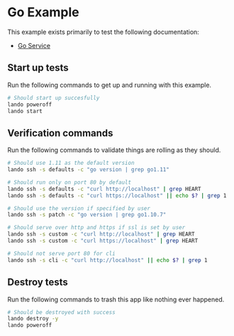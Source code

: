 Go Example
==========

This example exists primarily to test the following documentation:

* [Go Service](https://docs.devwithlando.io/tutorial/go.html)

Start up tests
--------------

Run the following commands to get up and running with this example.

```bash
# Should start up succesfully
lando poweroff
lando start
```

Verification commands
---------------------

Run the following commands to validate things are rolling as they should.

```bash
# Should use 1.11 as the default version
lando ssh -s defaults -c "go version | grep go1.11"

# Should run only on port 80 by default
lando ssh -s defaults -c "curl http://localhost" | grep HEART
lando ssh -s defaults -c "curl https://localhost" || echo $? | grep 1

# Should use the version if specified by user
lando ssh -s patch -c "go version | grep go1.10.7"

# Should serve over http and https if ssl is set by user
lando ssh -s custom -c "curl http://localhost" | grep HEART
lando ssh -s custom -c "curl https://localhost" | grep HEART

# Should not serve port 80 for cli
lando ssh -s cli -c "curl http://localhost" || echo $? | grep 1
```

Destroy tests
-------------

Run the following commands to trash this app like nothing ever happened.

```bash
# Should be destroyed with success
lando destroy -y
lando poweroff
```
